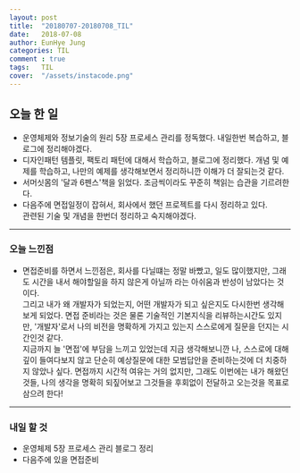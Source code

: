 ```yaml
---
layout: post
title:  "20180707-20180708_TIL"
date:   2018-07-08
author: EunHye Jung
categories: TIL
comment : true
tags:	TIL
cover:  "/assets/instacode.png"
---
```

   
## 오늘 한 일   
  
* 운영체제와 정보기술의 원리 5장 프로세스 관리를 정독했다. 내일한번 복습하고, 블로그에 정리해야겠다.
* 디자인패턴 템플릿, 팩토리 패턴에 대해서 학습하고, 블로그에 정리했다. 
  개념 및 예제를 학습하고, 나만의 예제를 생각해보면서 정리하니깐 이해가 더 잘되는것 같다.  
* 서머싯몸의  '달과 6펜스'책을 읽었다. 조금씩이라도 꾸준히 책읽는 습관을 기르려한다.  
* 다음주에 면접일정이 잡혀서, 회사에서 했던 프로젝트를 다시 정리하고 있다.  
  관련된 기술 및 개념을 한번더 정리하고 숙지해야겠다.
  
- - -
  
### 오늘 느낀점  
* 면접준비를 하면서 느낀점은, 회사를 다닐떄는 정말 바빴고, 일도 많이했지만, 그래도 시간을 내서 해야할일을 하지 않은게 아닐까 라는 아쉬움과 반성이 남았다는 것이다.  
그리고 내가 왜 개발자가 되었는지, 어떤 개발자가 되고 싶은지도 다시한번 생각해보게 되었다. 면접 준비라는 것은 물론 기술적인 기본지식을 리뷰하는시간도 있지만, '개발자'로서 나의 비전을 명확하게 가지고 있는지 스스로에게 질문을 던지는 시간인것 같다.  
지금까지 늘 '면접'에 부담을 느끼고 있었는데 지금 생각해보니깐 나, 스스로에 대해 깊이 들여다보지 않고 단순히 예상질문에 대한 모범답안을 준비하는것에 더 치중하지 않았나 싶다. 면접까지 시간적 여유는 거의 없지만, 그래도 이번에는 내가 해왔던것들, 나의 생각을 명확히 되짚어보고 그것들을 후회없이 전달하고 오는것을 목표로 삼으려 한다! 


- - -
   
### 내일 할 것  
* 운영체제 5장 프로세스 관리 블로그 정리
* 다음주에 있을 면접준비